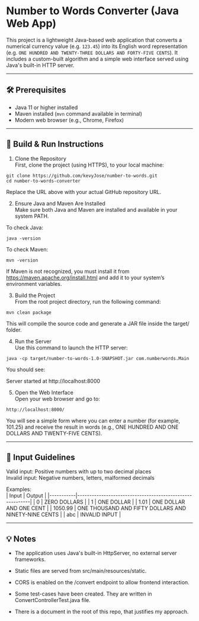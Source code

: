# Number to Words Converter (Java Web App)

This project is a lightweight Java-based web application that converts a numerical currency value (e.g. `123.45`) into its English word representation (e.g. `ONE HUNDRED AND TWENTY-THREE DOLLARS AND FORTY-FIVE CENTS`). It includes a custom-built algorithm and a simple web interface served using Java's built-in HTTP server.

---

## 🛠 Prerequisites

- Java 11 or higher installed
- Maven installed (`mvn` command available in terminal)
- Modern web browser (e.g., Chrome, Firefox)

---

## 🚀 Build & Run Instructions

1. Clone the Repository   
First, clone the project (using HTTPS), to your local machine:

```
git clone https://github.com/kevyJose/number-to-words.git
cd number-to-words-converter
```

Replace the URL above with your actual GitHub repository URL.

2. Ensure Java and Maven Are Installed  
Make sure both Java and Maven are installed and available in your system PATH.

To check Java:
```
java -version
```
To check Maven:
```
mvn -version
```
If Maven is not recognized, you must install it from https://maven.apache.org/install.html and add it to your system’s environment variables.

3. Build the Project  
From the root project directory, run the following command:
```
mvn clean package
```
This will compile the source code and generate a JAR file inside the target/ folder.

4. Run the Server  
Use this command to launch the HTTP server:
```
java -cp target/number-to-words-1.0-SNAPSHOT.jar com.numberwords.Main
```
You should see:

Server started at http://localhost:8000

5. Open the Web Interface  
Open your web browser and go to:
```
http://localhost:8000/
```
You will see a simple form where you can enter a number (for example, 101.25) and receive the result in words (e.g., ONE HUNDRED AND ONE DOLLARS AND TWENTY-FIVE CENTS).

---

## 🧪 Input Guidelines  

Valid input: Positive numbers with up to two decimal places  
Invalid input: Negative numbers, letters, malformed decimals

Examples:  
| Input     | Output                                                   |
|-----------|----------------------------------------------------------|
| 0         | ZERO DOLLARS                                             |
| 1         | ONE DOLLAR                                               |
| 1.01      | ONE DOLLAR AND ONE CENT                                  |
| 1050.99   | ONE THOUSAND AND FIFTY DOLLARS AND NINETY-NINE CENTS     |
| abc       | INVALID INPUT                                            |

---

## 💡 Notes  
* The application uses Java's built-in HttpServer, no external server frameworks.

* Static files are served from src/main/resources/static.

* CORS is enabled on the /convert endpoint to allow frontend interaction.

* Some test-cases have been created. They are written in ConvertControllerTest.java file.

* There is a document in the root of this repo, that justifies my approach.

